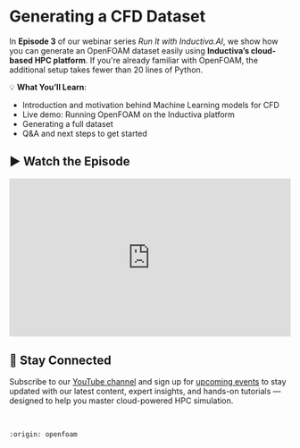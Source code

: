 # Generating a CFD Dataset
In **Episode 3** of our webinar series *Run It with Inductiva.AI*,  we show how you can generate an 
OpenFOAM dataset easily using **Inductiva’s cloud-based HPC platform**. If you're already familiar 
with OpenFOAM, the additional setup takes fewer than 20 lines of Python.

💡 **What You’ll Learn**:
- Introduction and motivation behind Machine Learning models for CFD
- Live demo: Running OpenFOAM on the Inductiva platform
- Generating a full dataset
- Q&A and next steps to get started

## ▶️ Watch the Episode
<div style="position: relative; padding-bottom: 56.25%; height: 0; overflow: hidden; max-width: 100%;">
  <iframe src="https://www.youtube.com/embed/Gh5lCkRy1Ts?si=A_IMMfU9LHB5Yw-m"
          title="YouTube video player"
          style="position: absolute; top: 0; left: 0; width: 100%; height: 100%; border: 0;"
          allow="accelerometer; autoplay; clipboard-write; encrypted-media; gyroscope; picture-in-picture; web-share"
          allowfullscreen
          referrerpolicy="strict-origin-when-cross-origin">
  </iframe>
</div>

## 📢 Stay Connected
Subscribe to our [YouTube channel](https://www.youtube.com/@inductivaresearchlabs4204) and sign up 
for [upcoming events](https://lu.ma/calendar/cal-xwViWU64Q39XkHQ) to stay updated with our 
latest content, expert insights, and hands-on tutorials — designed to help you master 
cloud-powered HPC simulation.

<br>

```{banner}
:origin: openfoam
```